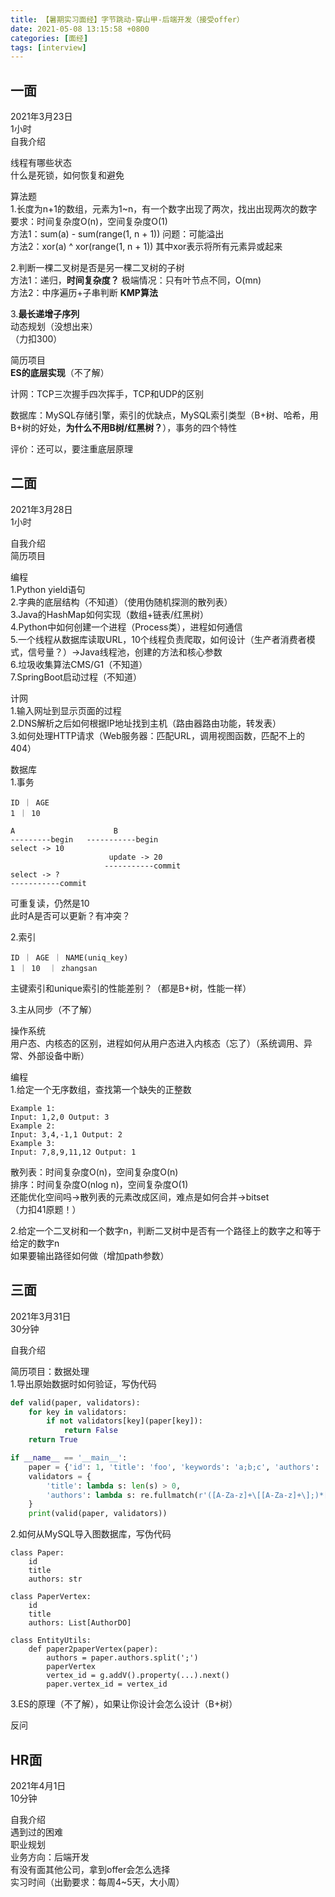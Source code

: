 ```yaml
---
title: 【暑期实习面经】字节跳动-穿山甲-后端开发（接受offer）
date: 2021-05-08 13:15:58 +0800
categories: [面经]
tags: [interview]
---
```

## 一面
2021年3月23日  
1小时  
自我介绍

线程有哪些状态  
什么是死锁，如何恢复和避免

算法题  
1.长度为n+1的数组，元素为1~n，有一个数字出现了两次，找出出现两次的数字  
要求：时间复杂度O(n)，空间复杂度O(1)  
方法1：sum(a) - sum(range(1, n + 1)) 问题：可能溢出  
方法2：xor(a) ^ xor(range(1, n + 1)) 其中xor表示将所有元素异或起来

2.判断一棵二叉树是否是另一棵二叉树的子树  
方法1：递归，**时间复杂度？** 极端情况：只有叶节点不同，O(mn)  
方法2：中序遍历+子串判断 **KMP算法**

3.**最长递增子序列**  
动态规划（没想出来）  
（力扣300）

简历项目  
**ES的底层实现**（不了解）

计网：TCP三次握手四次挥手，TCP和UDP的区别

数据库：MySQL存储引擎，索引的优缺点，MySQL索引类型（B+树、哈希，用B+树的好处，**为什么不用B树/红黑树？**），事务的四个特性

评价：还可以，要注重底层原理

## 二面
2021年3月28日  
1小时

自我介绍  
简历项目

编程  
1.Python yield语句  
2.字典的底层结构（不知道）（使用伪随机探测的散列表）  
3.Java的HashMap如何实现（数组+链表/红黑树）  
4.Python中如何创建一个进程（Process类），进程如何通信  
5.一个线程从数据库读取URL，10个线程负责爬取，如何设计（生产者消费者模式，信号量？）→Java线程池，创建的方法和核心参数  
6.垃圾收集算法CMS/G1（不知道）  
7.SpringBoot启动过程（不知道）

计网  
1.输入网址到显示页面的过程  
2.DNS解析之后如何根据IP地址找到主机（路由器路由功能，转发表）  
3.如何处理HTTP请求（Web服务器：匹配URL，调用视图函数，匹配不上的404）

数据库  
1.事务
```
ID ｜ AGE 
1 ｜ 10

A                      B
---------begin   -----------begin
select -> 10
                      update -> 20
                     -----------commit
select -> ?
-----------commit
```
可重复读，仍然是10  
此时A是否可以更新？有冲突？

2.索引
```
ID ｜ AGE ｜ NAME(uniq_key)
1 ｜ 10  ｜ zhangsan
```
主键索引和unique索引的性能差别？（都是B+树，性能一样）

3.主从同步（不了解）

操作系统  
用户态、内核态的区别，进程如何从用户态进入内核态（忘了）（系统调用、异常、外部设备中断）

编程  
1.给定一个无序数组，查找第一个缺失的正整数  
```
Example 1:
Input: 1,2,0 Output: 3
Example 2:
Input: 3,4,-1,1 Output: 2
Example 3:
Input: 7,8,9,11,12 Output: 1
```
散列表：时间复杂度O(n)，空间复杂度O(n)  
排序：时间复杂度O(nlog n)，空间复杂度O(1)  
还能优化空间吗→散列表的元素改成区间，难点是如何合并→bitset  
（力扣41原题！）

2.给定一个二叉树和一个数字n，判断二叉树中是否有一个路径上的数字之和等于给定的数字n  
如果要输出路径如何做（增加path参数）

## 三面
2021年3月31日  
30分钟

自我介绍

简历项目：数据处理  
1.导出原始数据时如何验证，写伪代码
```python
def valid(paper, validators):
    for key in validators:
        if not validators[key](paper[key]):
            return False
    return True

if __name__ == '__main__':
    paper = {'id': 1, 'title': 'foo', 'keywords': 'a;b;c', 'authors': 'a[A];b[B]'}
    validators = {
        'title': lambda s: len(s) > 0,
        'authors': lambda s: re.fullmatch(r'([A-Za-z]+\[[A-Za-z]+\];)*[A-Za-z]+\[[A-Za-z]+\]', s)
    }
    print(valid(paper, validators))
```

2.如何从MySQL导入图数据库，写伪代码
```
class Paper:
    id 
    title
    authors: str

class PaperVertex:
    id
    title
    authors: List[AuthorDO]

class EntityUtils:
    def paper2paperVertex(paper):
        authors = paper.authors.split(';')
        paperVertex
        vertex_id = g.addV().property(...).next()
        paper.vertex_id = vertex_id
```

3.ES的原理（不了解），如果让你设计会怎么设计（B+树）

反问

## HR面
2021年4月1日  
10分钟

自我介绍  
遇到过的困难  
职业规划  
业务方向：后端开发  
有没有面其他公司，拿到offer会怎么选择  
实习时间（出勤要求：每周4~5天，大小周）
